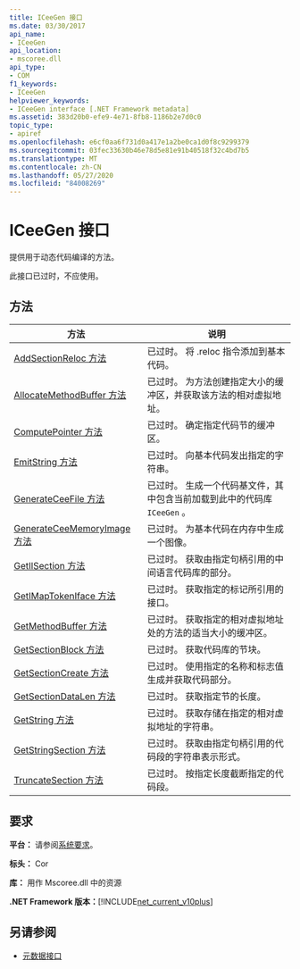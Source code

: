 ```yaml
---
title: ICeeGen 接口
ms.date: 03/30/2017
api_name:
- ICeeGen
api_location:
- mscoree.dll
api_type:
- COM
f1_keywords:
- ICeeGen
helpviewer_keywords:
- ICeeGen interface [.NET Framework metadata]
ms.assetid: 383d20b0-efe9-4e71-8fb8-1186b2e7d0c0
topic_type:
- apiref
ms.openlocfilehash: e6cf0aa6f731d0a417e1a2be0ca1d0f8c9299379
ms.sourcegitcommit: 03fec33630b46e78d5e81e91b40518f32c4bd7b5
ms.translationtype: MT
ms.contentlocale: zh-CN
ms.lasthandoff: 05/27/2020
ms.locfileid: "84008269"
---
```

# <a name="iceegen-interface"></a>ICeeGen 接口
提供用于动态代码编译的方法。  
  
 此接口已过时，不应使用。  
  
## <a name="methods"></a>方法  
  
|方法|说明|  
|------------|-----------------|  
|[AddSectionReloc 方法](iceegen-addsectionreloc-method.md)|已过时。 将 .reloc 指令添加到基本代码。|  
|[AllocateMethodBuffer 方法](iceegen-allocatemethodbuffer-method.md)|已过时。 为方法创建指定大小的缓冲区，并获取该方法的相对虚拟地址。|  
|[ComputePointer 方法](iceegen-computepointer-method.md)|已过时。 确定指定代码节的缓冲区。|  
|[EmitString 方法](iceegen-emitstring-method.md)|已过时。 向基本代码发出指定的字符串。|  
|[GenerateCeeFile 方法](iceegen-generateceefile-method.md)|已过时。 生成一个代码基文件，其中包含当前加载到此中的代码库 `ICeeGen` 。|  
|[GenerateCeeMemoryImage 方法](iceegen-generateceememoryimage-method.md)|已过时。 为基本代码在内存中生成一个图像。|  
|[GetIlSection 方法](iceegen-getilsection-method.md)|已过时。 获取由指定句柄引用的中间语言代码库的部分。|  
|[GetIMapTokenIface 方法](iceegen-getimaptokeniface-method.md)|已过时。 获取指定的标记所引用的接口。|  
|[GetMethodBuffer 方法](iceegen-getmethodbuffer-method.md)|已过时。 获取指定的相对虚拟地址处的方法的适当大小的缓冲区。|  
|[GetSectionBlock 方法](iceegen-getsectionblock-method.md)|已过时。 获取代码库的节块。|  
|[GetSectionCreate 方法](iceegen-getsectioncreate-method.md)|已过时。 使用指定的名称和标志值生成并获取代码部分。|  
|[GetSectionDataLen 方法](iceegen-getsectiondatalen-method.md)|已过时。 获取指定节的长度。|  
|[GetString 方法](iceegen-getstring-method.md)|已过时。 获取存储在指定的相对虚拟地址的字符串。|  
|[GetStringSection 方法](iceegen-getstringsection-method.md)|已过时。 获取由指定句柄引用的代码段的字符串表示形式。|  
|[TruncateSection 方法](iceegen-truncatesection-method.md)|已过时。 按指定长度截断指定的代码段。|  
  
## <a name="requirements"></a>要求  
 **平台：** 请参阅[系统要求](../../get-started/system-requirements.md)。  
  
 **标头：** Cor  
  
 **库：** 用作 Mscoree.dll 中的资源  
  
 **.NET Framework 版本：**[!INCLUDE[net_current_v10plus](../../../../includes/net-current-v10plus-md.md)]  
  
## <a name="see-also"></a>另请参阅

- [元数据接口](metadata-interfaces.md)
